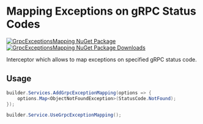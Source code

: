 # Mapping Exceptions on gRPC Status Codes

[![GrpcExceptionsMapping NuGet Package](https://img.shields.io/nuget/v/GrpcExceptionsMapping.svg)](https://www.nuget.org/packages/GrpcExceptionsMapping/) [![GrpcExceptionsMapping NuGet Package Downloads](https://img.shields.io/nuget/dt/GrpcExceptionsMapping)](https://www.nuget.org/packages/GrpcExceptionsMapping)

Interceptor which allows to map exceptions on specified gRPC status code.

## Usage

```c#
builder.Services.AddGrpcExceptionMapping(options => {
    options.Map<ObjectNotFoundException>(StatusCode.NotFound);
});

builder.Service.UseGrpcExceptionMapping();
```

